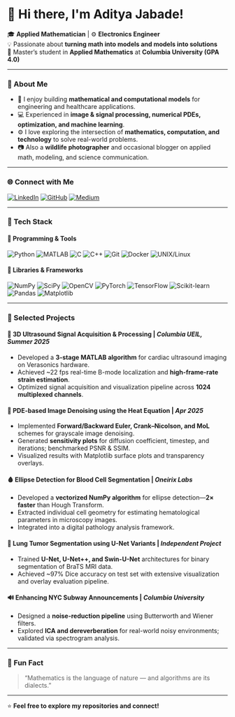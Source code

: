 # 👋 Hi there, I'm Aditya Jabade!

🎓 **Applied Mathematician** | ⚙️ **Electronics Engineer**  
💡 Passionate about **turning math into models and models into solutions**  
📍 Master’s student in **Applied Mathematics** at **Columbia University (GPA 4.0)**  

---

### 🧠 About Me
- 🔬 I enjoy building **mathematical and computational models** for engineering and healthcare applications.  
- 💻 Experienced in **image & signal processing, numerical PDEs, optimization, and machine learning**.  
- ⚙️ I love exploring the intersection of **mathematics, computation, and technology** to solve real-world problems.  
- 📷 Also a **wildlife photographer** and occasional blogger on applied math, modeling, and science communication.

---

### 🌐 Connect with Me
[![LinkedIn](https://img.shields.io/badge/LinkedIn-Aditya_Jabade-blue?style=flat-square&logo=linkedin)](https://www.linkedin.com/in/aditya-jabade/)
[![GitHub](https://img.shields.io/badge/GitHub-Aditya--dev5-black?style=flat-square&logo=github)](https://github.com/Aditya-dev5)
[![Medium](https://img.shields.io/badge/Medium-@aditya--jabade-12100E?style=flat-square&logo=medium)](https://medium.com/@aditya-jabade)

---

### 🧰 Tech Stack

#### 🧮 Programming & Tools
![Python](https://img.shields.io/badge/Python-3776AB?style=flat-square&logo=python&logoColor=white)
![MATLAB](https://img.shields.io/badge/MATLAB-0076A8?style=flat-square&logo=mathworks&logoColor=white)
![C](https://img.shields.io/badge/C-00599C?style=flat-square&logo=c&logoColor=white)
![C++](https://img.shields.io/badge/C++-00427E?style=flat-square&logo=cplusplus&logoColor=white)
![Git](https://img.shields.io/badge/Git-F05032?style=flat-square&logo=git&logoColor=white)
![Docker](https://img.shields.io/badge/Docker-2496ED?style=flat-square&logo=docker&logoColor=white)
![UNIX/Linux](https://img.shields.io/badge/Linux-FCC624?style=flat-square&logo=linux&logoColor=black)

#### 🧠 Libraries & Frameworks
![NumPy](https://img.shields.io/badge/NumPy-013243?style=flat-square&logo=numpy&logoColor=white)
![SciPy](https://img.shields.io/badge/SciPy-8CAAE6?style=flat-square&logo=scipy&logoColor=white)
![OpenCV](https://img.shields.io/badge/OpenCV-5C3EE8?style=flat-square&logo=opencv&logoColor=white)
![PyTorch](https://img.shields.io/badge/PyTorch-EE4C2C?style=flat-square&logo=pytorch&logoColor=white)
![TensorFlow](https://img.shields.io/badge/TensorFlow-FF6F00?style=flat-square&logo=tensorflow&logoColor=white)
![Scikit-learn](https://img.shields.io/badge/scikit--learn-F7931E?style=flat-square&logo=scikit-learn&logoColor=white)
![Pandas](https://img.shields.io/badge/Pandas-150458?style=flat-square&logo=pandas&logoColor=white)
![Matplotlib](https://img.shields.io/badge/Matplotlib-013243?style=flat-square&logo=plotly&logoColor=white)

---

### 🚀 Selected Projects

#### 🧩 **3D Ultrasound Signal Acquisition & Processing** | *Columbia UEIL, Summer 2025*  
- Developed a **3-stage MATLAB algorithm** for cardiac ultrasound imaging on Verasonics hardware.  
- Achieved ~22 fps real-time B-mode localization and **high-frame-rate strain estimation**.  
- Optimized signal acquisition and visualization pipeline across **1024 multiplexed channels**.

#### 🔬 **PDE-based Image Denoising using the Heat Equation** | *Apr 2025*  
- Implemented **Forward/Backward Euler, Crank–Nicolson, and MoL** schemes for grayscale image denoising.  
- Generated **sensitivity plots** for diffusion coefficient, timestep, and iterations; benchmarked PSNR & SSIM.  
- Visualized results with Matplotlib surface plots and transparency overlays.

#### 🩸 **Ellipse Detection for Blood Cell Segmentation** | *Oneirix Labs*  
- Developed a **vectorized NumPy algorithm** for ellipse detection—**2× faster** than Hough Transform.  
- Extracted individual cell geometry for estimating hematological parameters in microscopy images.  
- Integrated into a digital pathology analysis framework.

#### 🧠 **Lung Tumor Segmentation using U-Net Variants** | *Independent Project*  
- Trained **U-Net, U-Net++, and Swin-U-Net** architectures for binary segmentation of BraTS MRI data.  
- Achieved ~97% Dice accuracy on test set with extensive visualization and overlay evaluation pipeline.  

#### 🔊 **Enhancing NYC Subway Announcements** | *Columbia University*  
- Designed a **noise-reduction pipeline** using Butterworth and Wiener filters.  
- Explored **ICA and dereverberation** for real-world noisy environments; validated via spectrogram analysis.

---

### 🌟 Fun Fact
> “Mathematics is the language of nature — and algorithms are its dialects.”

---

⭐ **Feel free to explore my repositories and connect!**

